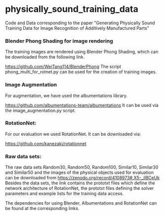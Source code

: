 # physically_sound_training_data
Code and Data corresponding to the paper "Generating Physically Sound Training Data for Image Recognition of Additively Manufactured Parts"


### Blender Phong Shading for image rendering

The training images are rendered using Blender Phong Shading, which can be downloaded from the following link. 

https://github.com/WeiTang114/BlenderPhong
The script phong_multi_for_rotnet.py can be used for the creation of training images.

### Image Augmentation

For augmentation, we have used the albumentations library.

https://github.com/albumentations-team/albumentations
It can be used via the image_augmentation.py script.

### RotationNet:

For our evaluation we used RotationNet. It can be downloaded via:  

https://github.com/kanezaki/rotationnet

### Raw data sets:

The raw data sets Random30, Random50, Random100, Similar10, Similar30 and Similar50 and the images of the physical objects used for evaluation can be downloaded from https://zenodo.org/record/4108973#.X5-_ilBCeUk
Besides the data sets, the link contains the prototxt files which define the network architecture of RotationNet, the prototxt files defining the solver parameters and example lists for the training data access.

The dependencies for using Blender, Albumentations and RotationNet can be found at the corresponding links.
